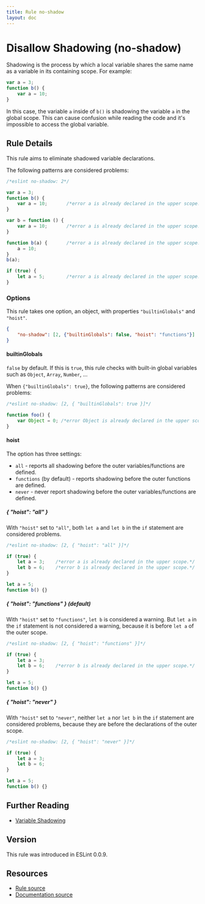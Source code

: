 ```yaml
---
title: Rule no-shadow
layout: doc
---
```

<!-- Note: No pull requests accepted for this file. See README.md in the root directory for details. -->
# Disallow Shadowing (no-shadow)

Shadowing is the process by which a local variable shares the same name as a variable in its containing scope. For example:

```js
var a = 3;
function b() {
    var a = 10;
}
```

In this case, the variable `a` inside of `b()` is shadowing the variable `a` in the global scope. This can cause confusion while reading the code and it's impossible to access the global variable.

## Rule Details

This rule aims to eliminate shadowed variable declarations.

The following patterns are considered problems:

```js
/*eslint no-shadow: 2*/

var a = 3;
function b() {
    var a = 10;       /*error a is already declared in the upper scope.*/
}

var b = function () {
    var a = 10;       /*error a is already declared in the upper scope.*/
}

function b(a) {       /*error a is already declared in the upper scope.*/
    a = 10;
}
b(a);

if (true) {
    let a = 5;        /*error a is already declared in the upper scope.*/
}
```

### Options

This rule takes one option, an object, with properties `"builtinGlobals"` and `"hoist"`.

```json
{
    "no-shadow": [2, {"builtinGlobals": false, "hoist": "functions"}]
}
```

#### builtinGlobals

`false` by default.
If this is `true`, this rule checks with built-in global variables such as `Object`, `Array`, `Number`, ...

When `{"builtinGlobals": true}`, the following patterns are considered problems:

```js
/*eslint no-shadow: [2, { "builtinGlobals": true }]*/

function foo() {
    var Object = 0; /*error Object is already declared in the upper scope.*/
}
```

#### hoist

The option has three settings:

* `all` - reports all shadowing before the outer variables/functions are defined.
* `functions` (by default) - reports shadowing before the outer functions are defined.
* `never` - never report shadowing before the outer variables/functions are defined.

##### { "hoist": "all" }

With `"hoist"` set to `"all"`, both `let a` and `let b` in the `if` statement are considered problems.

```js
/*eslint no-shadow: [2, { "hoist": "all" }]*/

if (true) {
    let a = 3;    /*error a is already declared in the upper scope.*/
    let b = 6;    /*error b is already declared in the upper scope.*/
}

let a = 5;
function b() {}
```

##### { "hoist": "functions" } (default)

With `"hoist"` set to `"functions"`, `let b` is considered a warning. But `let a` in the `if` statement is not considered a warning, because it is before `let a` of the outer scope.

```js
/*eslint no-shadow: [2, { "hoist": "functions" }]*/

if (true) {
    let a = 3;
    let b = 6;    /*error b is already declared in the upper scope.*/
}

let a = 5;
function b() {}
```

##### { "hoist": "never" }

With `"hoist"` set to `"never"`, neither `let a` nor `let b` in the `if` statement are considered problems, because they are before the declarations of the outer scope.

```js
/*eslint no-shadow: [2, { "hoist": "never" }]*/

if (true) {
    let a = 3;
    let b = 6;
}

let a = 5;
function b() {}
```


## Further Reading

* [Variable Shadowing](http://en.wikipedia.org/wiki/Variable_shadowing)

## Version

This rule was introduced in ESLint 0.0.9.

## Resources

* [Rule source](https://github.com/eslint/eslint/tree/master/lib/rules/no-shadow.js)
* [Documentation source](https://github.com/eslint/eslint/tree/master/docs/rules/no-shadow.md)
